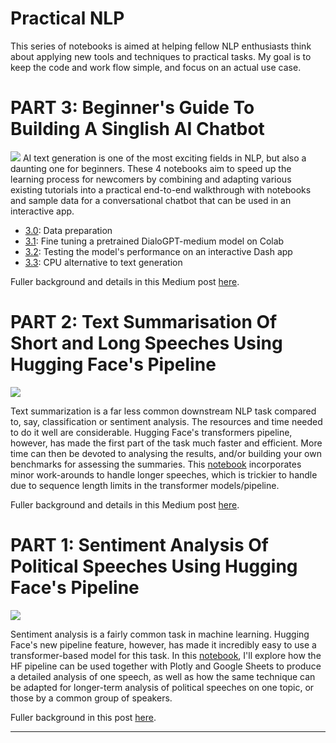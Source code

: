 #  Practical NLP 

This series of notebooks is aimed at helping fellow NLP enthusiasts think about applying new tools and techniques to practical tasks. My goal is to keep the code and work flow simple, and focus on an actual use case.

# PART 3: Beginner's Guide To Building A Singlish AI Chatbot 
![](https://miro.medium.com/max/2000/1*dStowlpqDyRipF3JIvVV0Q.jpeg)
AI text generation is one of the most exciting fields in NLP, but also a daunting one for beginners. These 4 notebooks aim to speed up the learning process for newcomers by combining and adapting various existing tutorials into  a practical end-to-end walkthrough with notebooks and sample data for a conversational chatbot that can be used in an interactive app.
 - [3.0](https://github.com/chuachinhon/practical_nlp/blob/master/notebooks/3.0_data_prep_cch.ipynb): Data preparation
 - [3.1](https://github.com/chuachinhon/practical_nlp/blob/master/notebooks/3.1_finetune_bot_cch.ipynb): Fine tuning a pretrained DialoGPT-medium model on Colab
 - [3.2](https://github.com/chuachinhon/practical_nlp/blob/master/notebooks/3.2_dash_chat_app_cch.ipynb): Testing the model's performance on an interactive Dash app
 - [3.3](https://github.com/chuachinhon/practical_nlp/blob/master/notebooks/3.3_aitextgen_cpu_cch.ipynb): CPU alternative to text generation 

Fuller background and details in this Medium post [here](https://medium.com/@chinhonchua/beginners-guide-to-building-a-singlish-ai-chatbot-7ecff8255ee?sk=ea4f20a44a73321fad8b592d3ede6243).

# PART 2: Text Summarisation Of Short and Long Speeches Using Hugging Face's Pipeline 
![](https://miro.medium.com/max/2000/1*KMA8dQRCoIh_nEJsgYUkQw.jpeg)

Text summarization is a far less common downstream NLP task compared to, say, classification or sentiment analysis. The resources and time needed to do it well are considerable. Hugging Face's transformers pipeline, however, has made the first part of the task much faster and efficient. More time can then be devoted to analysing the results, and/or building your own benchmarks for assessing the summaries. This [notebook](https://github.com/chuachinhon/practical_nlp/blob/master/notebooks/2.0_speech_summary_cch.ipynb) incorporates minor work-arounds to handle longer speeches, which is trickier to handle due to sequence length limits in the transformer models/pipeline.

Fuller background and details in this Medium post [here](https://towardsdatascience.com/practical-nlp-summarising-short-and-long-speeches-with-hugging-faces-pipeline-bc7df76bd366).


# PART 1: Sentiment Analysis Of Political Speeches Using Hugging Face's Pipeline

![](https://images.squarespace-cdn.com/content/v1/5d4b9c1c1d80190001a3d344/1592662833817-7Y70EZ5PEGYRCVI8ITBF/ke17ZwdGBToddI8pDm48kAnkJg-YzxtCygogjUK3bbh7gQa3H78H3Y0txjaiv_0fDoOvxcdMmMKkDsyUqMSsMWxHk725yiiHCCLfrh8O1z4YTzHvnKhyp6Da-NYroOW3ZGjoBKy3azqku80C789l0haypLsn6iFkXbd5QrnyzAEumsUYJT3wYflNPYrPZQnj8QjtpZFrO1KmHo-026JVHw/pm_june7_annon.jpg?)

Sentiment analysis is a fairly common task in machine learning. Hugging Face's new pipeline feature, however, has made it incredibly easy to use a transformer-based model for this task. In this [notebook](https://github.com/chuachinhon/practical_nlp/blob/master/notebooks/1.0_speech_sentiment_cch.ipynb), I'll explore how the HF pipeline can be used together with Plotly and Google Sheets to produce a detailed analysis of one speech, as well as how the same technique can be adapted for longer-term analysis of political speeches on one topic, or those by a common group of speakers.

Fuller background in this post [here](https://www.analytix-labs.com/insights/cb-speeches).

---

